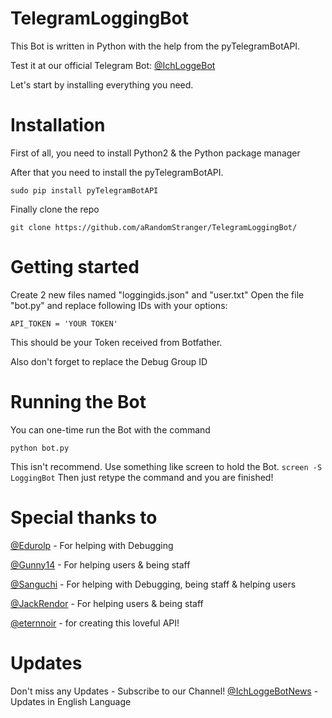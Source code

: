 # TelegramLoggingBot
This Bot is written in Python with the help from the pyTelegramBotAPI.

Test it at our official Telegram Bot:
[@IchLoggeBot](https://telegram.me/IchLoggeBot)


Let's start by installing everything you need.

# Installation

First of all, you need to install Python2 & the Python package manager


After that you need to install the pyTelegramBotAPI.

```
sudo pip install pyTelegramBotAPI
```
Finally clone the repo

```
git clone https://github.com/aRandomStranger/TelegramLoggingBot/
```

# Getting started

Create 2 new files named "loggingids.json" and "user.txt"
Open the file "bot.py" and replace following IDs with your options:

```
API_TOKEN = 'YOUR TOKEN'
```
This should be your Token received from Botfather.

Also don't forget to replace the Debug Group ID



# Running the Bot

You can one-time run the Bot with the command
```
python bot.py
```

This isn't recommend.
Use something like screen to hold the Bot.
``` screen -S LoggingBot ```
Then just retype the command and you are finished!

# Special thanks to
[@Edurolp](https://telegram.me/edurolp) - For helping with Debugging

[@Gunny14](https://telegram.me/gunny14) - For helping users & being staff

[@Sanguchi](https://telegram.me/Sanguchi) - For helping with Debugging, being staff & helping users

[@JackRendor](https://telegram.me/JackRendor) - For helping users & being staff

[@eternnoir](https://github.com/eternnoir/pyTelegramBotAPI) - for creating this loveful API!


# Updates

Don't miss any Updates - Subscribe to our Channel!
[@IchLoggeBotNews](https://telegram.me/IchLoggeBotNews) - Updates in English Language
